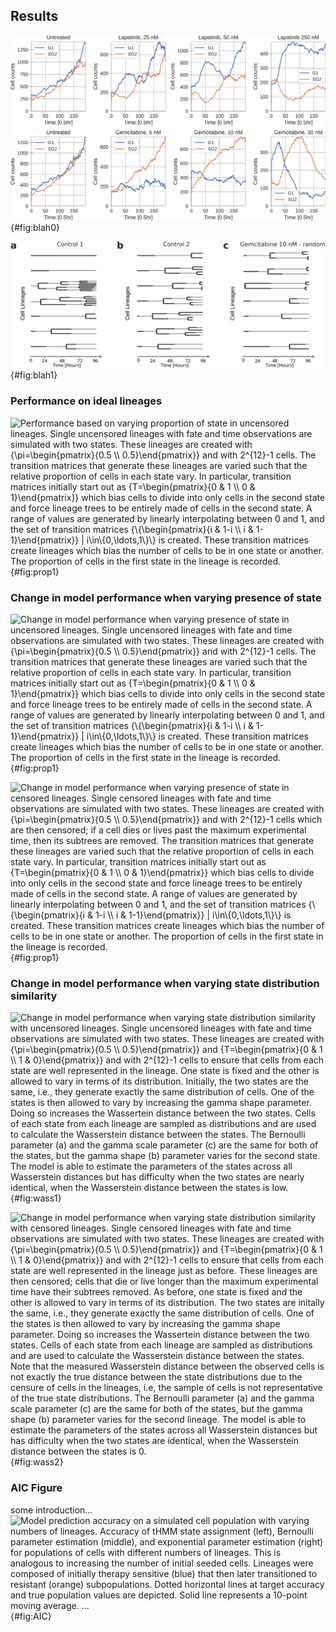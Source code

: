 ## Results

[//]: # (Figure 0)

![blah00](./output/figure0.svg){#fig:blah0}

[//]: # (Figure 1)

![blah01](./output/figure1.svg){#fig:blah1}

[//]: # (Figure 2)

### Performance on ideal lineages

![**Performance based on varying proportion of state in uncensored lineages.** Single uncensored lineages with fate and time observations are simulated with two states. These lineages are created with ${\pi=\begin{pmatrix}{0.5 \\ 0.5}\end{pmatrix}}$ and with $2^{12}-1$ cells. The transition matrices that generate these lineages are varied such that the relative proportion of cells in each state vary. In particular, transition matrices initially start out as ${T=\begin{pmatrix}{0 & 1 \\ 0 & 1}\end{pmatrix}}$ which bias cells to divide into only cells in the second state and force lineage trees to be entirely made of cells in the second state. A range of values are generated by linearly interpolating between $0$ and $1$, and the set of transition matrices ${\{\begin{pmatrix}{i & 1-i \\ i & 1-1}\end{pmatrix}} | i\in\{0,\ldots,1\}\}$ is created. These transition matrices create lineages which bias the number of cells to be in one state or another. The proportion of cells in the first state in the lineage is recorded.](./output/figure2.svg){#fig:prop1}



### Change in model performance when varying presence of state

![**Change in model performance when varying presence of state in uncensored lineages.** Single uncensored lineages with fate and time observations are simulated with two states. These lineages are created with ${\pi=\begin{pmatrix}{0.5 \\ 0.5}\end{pmatrix}}$ and with $2^{12}-1$ cells. The transition matrices that generate these lineages are varied such that the relative proportion of cells in each state vary. In particular, transition matrices initially start out as ${T=\begin{pmatrix}{0 & 1 \\ 0 & 1}\end{pmatrix}}$ which bias cells to divide into only cells in the second state and force lineage trees to be entirely made of cells in the second state. A range of values are generated by linearly interpolating between $0$ and $1$, and the set of transition matrices ${\{\begin{pmatrix}{i & 1-i \\ i & 1-1}\end{pmatrix}} | i\in\{0,\ldots,1\}\}$ is created. These transition matrices create lineages which bias the number of cells to be in one state or another. The proportion of cells in the first state in the lineage is recorded.](./output/figure6.svg){#fig:prop1}

![**Change in model performance when varying presence of state in censored lineages.** Single censored lineages with fate and time observations are simulated with two states. These lineages are created with ${\pi=\begin{pmatrix}{0.5 \\ 0.5}\end{pmatrix}}$ and with $2^{12}-1$ cells which are then censored; if a cell dies or lives past the maximum experimental time, then its subtrees are removed. The transition matrices that generate these lineages are varied such that the relative proportion of cells in each state vary. In particular, transition matrices initially start out as ${T=\begin{pmatrix}{0 & 1 \\ 0 & 1}\end{pmatrix}}$ which bias cells to divide into only cells in the second state and force lineage trees to be entirely made of cells in the second state. A range of values are generated by linearly interpolating between $0$ and $1$, and the set of transition matrices ${\{\begin{pmatrix}{i & 1-i \\ i & 1-1}\end{pmatrix}} | i\in\{0,\ldots,1\}\}$ is created. These transition matrices create lineages which bias the number of cells to be in one state or another. The proportion of cells in the first state in the lineage is recorded.](./output/figure6.svg){#fig:prop1}


### Change in model performance when varying state distribution similarity

![**Change in model performance when varying state distribution similarity with uncensored lineages.** Single uncensored lineages with fate and time observations are simulated with two states. These lineages are created with ${\pi=\begin{pmatrix}{0.5 \\ 0.5}\end{pmatrix}}$ and ${T=\begin{pmatrix}{0 & 1 \\ 1 & 0}\end{pmatrix}}$ and with $2^{12}-1$ cells to ensure that cells from each state are well represented in the lineage. One state is fixed and the other is allowed to vary in terms of its distribution. Initially, the two states are the same, i.e., they generate exactly the same distribution of cells. One of the states is then allowed to vary by increasing the gamma shape parameter. Doing so increases the Wassertein distance between the two states. Cells of each state from each lineage are sampled as distributions and are used to calculate the Wasserstein distance between the states. The Bernoulli parameter (a) and the gamma scale parameter (c) are the same for both of the states, but the gamma shape (b) parameter varies for the second state. The model is able to estimate the parameters of the states across all Wasserstein distances but has difficulty when the two states are nearly identical, when the Wasserstein distance between the states is low.](./output/figure8.svg){#fig:wass1}

![**Change in model performance when varying state distribution similarity with censored lineages.** Single censored lineages with fate and time observations are simulated with two states. These lineages are created with ${\pi=\begin{pmatrix}{0.5 \\ 0.5}\end{pmatrix}}$ and ${T=\begin{pmatrix}{0 & 1 \\ 1 & 0}\end{pmatrix}}$ and with $2^{12}-1$ cells to ensure that cells from each state are well represented in the lineage just as before. These lineages are then censored; cells that die or live longer than the maximum experimental time have their subtrees removed. As before, one state is fixed and the other is allowed to vary in terms of its distribution. The two states are initally the same, i.e., they generate exactly the same distribution of cells. One of the states is then allowed to vary by increasing the gamma shape parameter. Doing so increases the Wassertein distance between the two states. Cells of each state from each lineage are sampled as distributions and are used to calculate the Wasserstein distance between the states. Note that the measured Wasserstein distance between the observed cells is not exactly the true distance between the state distributions due to the censure of cells in the lineages, i.e, the sample of cells is *not* representative of the true state distributions. The Bernoulli parameter (a) and the gamma scale parameter (c) are the same for both of the states, but the gamma shape (b) parameter varies for the second lineage. The model is able to estimate the parameters of the states across all Wasserstein distances but has difficulty when the two states are identical, when the Wasserstein distance between the states is $0$.](./output/figure9.svg){#fig:wass2}


### AIC Figure

some introduction...
![Model prediction accuracy on a simulated cell population with varying numbers of lineages. Accuracy of tHMM state assignment (left), Bernoulli parameter estimation (middle), and exponential parameter estimation (right) for populations of cells with different numbers of lineages. This is analogous to increasing the number of initial seeded cells. Lineages were composed of initially therapy sensitive (blue) that then later transitioned to resistant (orange) subpopulations. Dotted horizontal lines at target accuracy and true population values are depicted. Solid line represents a 10-point moving average. ...](./output/figure10.svg){#fig:AIC}